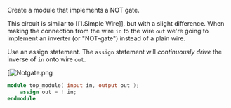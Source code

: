 Create a module that implements a NOT gate.

This circuit is similar to [[1.Simple Wire]], but with a slight difference. When making the connection from the wire `in` to the wire `out` we're going to implement an inverter (or "NOT-gate") instead of a plain wire.

Use an assign statement. The `assign` statement will _continuously drive_ the inverse of `in` onto wire `out`.


[![Notgate.png](https://hdlbits.01xz.net/mw/images/9/9e/Notgate.png)


```Verilog
module top_module( input in, output out );
	assign out = ! in;
endmodule
```

